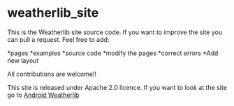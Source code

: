 # weatherlib_site

This is the Weatherlib site source code. If you want to improve the site you can pull
a request.
Feel free to add:

*pages
*examples
*source code
*modify the pages
*correct errors
*Add new layout

All contributions are welcome!!

This site is released under Apache 2.0 licence.
If you want to look at the site go to [Android Weatherlib](http://survivingwithandroid.github.io/WeatherLib/)

